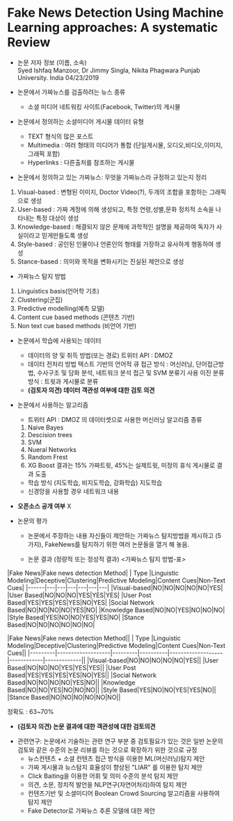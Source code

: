 # Fake News Detection Using Machine Learning approaches: A systematic Review

* 논문 저자 정보 (이름, 소속)   
Syed Ishfaq Manzoor, Dr Jimmy Singla, Nikita 
Phagwara Punjab University. India
04/23/2019

* 논문에서 가짜뉴스를 검출하려는 뉴스 종류
  - 소셜 미디어 네트워킹 사이트(Facebook, Twitter)의 게시물

* 논문에서 정의하는 소셜미디어 게시물 데이터 유형
  - TEXT 형식의 많은 포스트
  - Multimedia : 여러 형태의 미디어가 통합 (단일게시물, 오디오,비디오,이미지,그래픽 포함)
  - Hyperlinks : 다른출처를 참조하는 게시물
 
* 논문에서 정의하고 있는 가짜뉴스: 무엇을 가짜뉴스라 규정하고 있는지 정리
 1. Visual-based    : 변형된 이미지, Doctor Video(?), 두개의 조합을 포함하는 그래픽으로 생성
 2. User-based      : 가짜 계정에 의해 생성되고, 특정 연령,성별,문화 정치적 소속을 나타내는 특정 대상이 생성
 3. Knowledge-based : 해결되지 않은 문제에 과학적인 설명을 제공하여 독자가 사실이라고 믿게만들도록 생성
 4. Style-based     : 공인된 인물이나 언론인의 형태를 가장하고 유사하게 행동하여 생성
 5. Stance-based    : 의미와 목적을 변화시키는 진실된 제안으로 생성
 
* 가짜뉴스 탐지 방법
 1. Linguistics basis(언어학 기초)
 2. Clustering(군집)
 3. Predictive modelling(예측 모델)
 4. Content cue based methods (콘텐츠 기반)
 5. Non text cue based methods (비언어 기반)

* 논문에서 학습에 사용되는 데이터
  - 데이터의 양 및 취득 방법(또는 경로)
   트위터 API : DMOZ
  - 데이터 전처리 방법
   텍스트 기반의 언어적 큐 접근 방식 : 머신러닝, 단어접근방법, 수사구조 및 담화 분석, 네트워크 분석 접근 및 SVM 분류기 사용
   이진 분류 방식 : 트윗과 게시물로 분류 
  -  **(검토자 의견) 데이터 객관성 여부에 대한 검토 의견** 
   
* 논문에서 사용하는 알고리즘  
  - 트위터 API : DMOZ 의 데이터셋으로 사용한 머신러닝 알고리즘 종류 
   1. Naive Bayes
   2. Descision trees
   3. SVM
   4. Nueral Networks
   5. Random Frest
   6. XG Boost 
   결과는 15% 가짜트윗, 45%는 실제트윗, 미정의 휴식 게시물로 결과 도출
  - 학습 방식 (지도학습, 비지도학습, 강화학습)
   지도학습
  - 신경망을 사용할 경우 네트워크 내용

* **오픈소스 공개 여부** 
  X 

* 논문의 평가
  - 논문에서 주장하는 내용
  자신들이 제안하는 가짜뉴스 탐지방법을 제시하고 (5가지), FakeNews를 탐지하기 위한 여러 논문들을 열거 해 놓음. 
   
  - 논문 결과 (정량적 또는 정성적 결과)
    <가짜뉴스 탐지 방법-표>
    
|Fake News|Fake news detection Method|
|  Type   |Linguistic Modeling|Deceptive|Clustering|Predictive Modeling|Content Cues|Non-Text Cues|
|------|---|---|---|---|---|---|
|Visual-based|NO|NO|NO|NO|NO|YES|
|User Based|NO|NO|NO|YES|YES|YES|
|User Post Based|YES|YES|YES|YES|NO|YES|
|Social Network Based|NO|NO|NO|NO|YES|NO|
|Knowledge Based|NO|NO|YES|NO|NO|NO|
|Style Based|YES|NO|NO|YES|YES|NO|
|Stance Based|NO|NO|NO|NO|NO|NO| 
    
|Fake News|Fake news detection Method|| 
|  Type   |Linguistic Modeling|Deceptive|Clustering|Predictive Modeling|Content Cues|Non-Text Cues|| 
|---------|-------------------|---------|----------|-------------------|------------|-------------||
|Visual-based|NO|NO|NO|NO|NO|YES||
|User Based|NO|NO|NO|YES|YES|YES||
|User Post Based|YES|YES|YES|YES|NO|YES||
|Social Network Based|NO|NO|NO|NO|YES|NO||
|Knowledge Based|NO|NO|YES|NO|NO|NO||
|Style Based|YES|NO|NO|YES|YES|NO||
|Stance Based|NO|NO|NO|NO|NO|NO||

  정확도 : 63~70% 
  
  - **(검토자 의견) 논문 결과에 대한 객관성에 대한 검토의견** 

* 관련연구: 논문에서 기술하는 관련 연구 부분 중 검토필요가 있는 것은 일반 논문의 검토와 같은 수준의 논문 리뷰를 하는 것으로 
확장하기 위한 것으로 규정
  - 뉴스컨텐츠 + 소셜 컨텐츠 접근 방식을 이용한 ML(머신러닝)탐지 제안
  - 가짜 게시물과 뉴스탐지 효율성이 향상된 "LIAR" 를 이용한 탐지 제안
  - Click Baiting을 이용한 어휘 및 의미 수준의 분석 탐지 제안
  - 의견, 소문, 정치적 발언을 NLP연구(자연어처리)하여 탐지 제안
  - 컨텐츠기반 및 소셜미디어 Boolean Crowd Sourcing 알고리즘을 사용하여 탐지 제안  
  - Fake Detector로 가짜뉴스 추론 모델에 대한 제안
